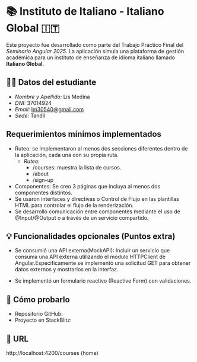 # 📚 Instituto de Italiano - Italiano Global 🇮🇹

Este proyecto fue desarrollado como parte del Trabajo Práctico Final del *Seminario Angular 2025*. La aplicación simula una plataforma de gestión académica para un instituto de enseñanza de idioma italiano llamado **Italiano Global**.


## 👩‍💻 Datos del estudiante

- *Nombre y Apellido:* Lis Medina  
- *DNI:* 37014924  
- *Email:* lm30540@gmail.com  
- *Sede:* Tandil  

  


 ## Requerimientos mínimos  implementados 
  - Ruteo: se Implementaron al menos dos secciones diferentes dentro de la aplicación, cada una con su propia ruta.
    - *Ruteo:*  
      - /courses: muestra la lista de cursos.  
      - /about
      - /sign-up
  - Componentes: Se creo 3 páginas que incluya al menos dos componentes distintos.
  - Se usaron interfaces y directivas o Control de Flujo en las plantillas HTML para controlar el flujo de la renderización.
  - Se desarrolló comunicación entre componentes mediante el uso de @Input/@Output o a través de un servicio compartido.

## 💡 Funcionalidades opcionales (Puntos extra)

  -  Se consumió una API externa(MockAPI): Incluir un servicio que consuma una API externa utilizando el módulo HTTPClient de Angular.Especificamente se implementó una solicitud GET para obtener datos externos y mostrarlos en la interfaz.
  
  - Se implementó un formulario reactivo (Reactive Form) con validaciones. 

## 🚀 Cómo probarlo

- Repositorio GitHub: 
- Proyecto en StackBlitz:

## 📌 URL
http://localhost:4200/courses (home)